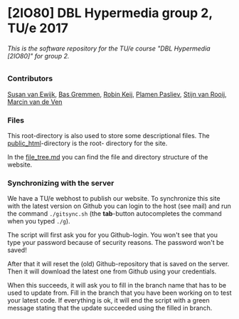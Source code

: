 # [2IO80] DBL Hypermedia group 2, TU/e 2017
###### This is the software repository for the TU/e course "DBL Hypermedia [2IO80]" for group 2.
### Contributors
[Susan van Ewijk](https://github.com/SusanVe),
[Bas Gremmen](https://github.com/BasGremmen),
[Robin Keij](https://github.com/RobinKeij),
[Plamen Pasliev](https://github.com/plamenpasliev),
[Stijn van Rooij](https://github.com/Superstino),
[Marcin van de Ven](https://github.com/marzman95)

### Files
This root-directory is also used to store some descriptional files.
The [public_html](https://github.com/marzman95/hypermedia/public_html)-directory is the root-
directory for the site.

In the [file_tree.md](https://github.com/marzman95/hypermedia/file_tree.md) you
can find the file and directory structure of the website.

### Synchronizing with the server
We have a TU/e webhost to publish our website. To synchronize this site with the
latest version on Github you can login to the host (see mail) and run the command
`./gitsync.sh` (the **tab**-button autocompletes the command when you typed `./g`).

The script will first ask you for you Github-login. You won't see that you type your
password because of security reasons. The password won't be saved!

After that it will reset the (old) Github-repository that is saved on the server. Then
it will download the latest one from Github using your credentials.

When this succeeds, it will ask you to fill in the branch name that has to be used
to update from. Fill in the branch that you have been working on to test your latest
code. If everything is ok, it will end the script with a green message stating that
the update succeeded using the filled in branch.
